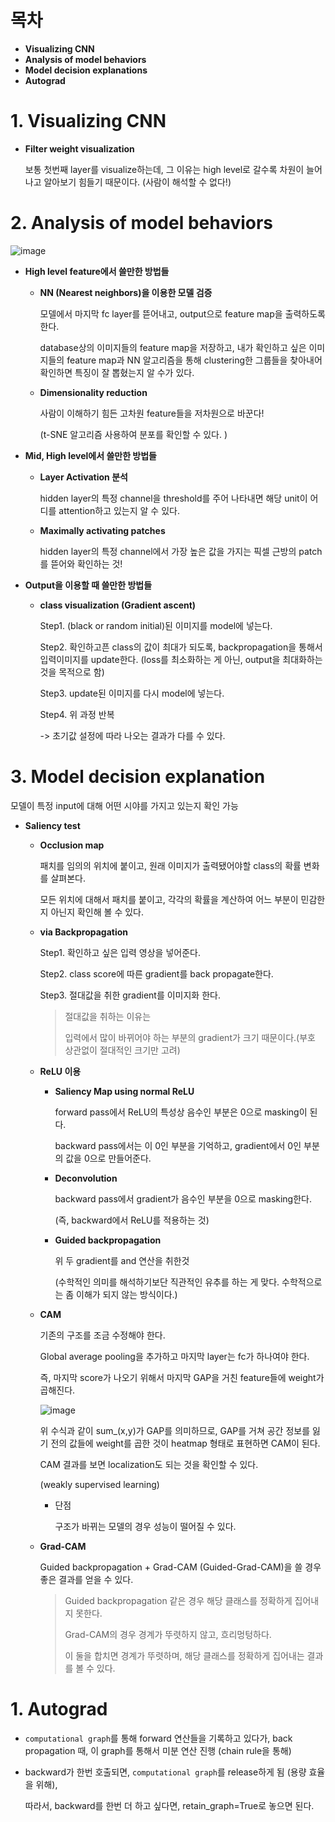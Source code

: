 # 목차

- **Visualizing CNN**
- **Analysis of model behaviors**
- **Model decision explanations**
- **Autograd**

# 1. Visualizing CNN

- **Filter weight visualization**

  보통 첫번째 layer를 visualize하는데, 그 이유는 high level로 갈수록 차원이 늘어나고 알아보기 힘들기 때문이다. (사람이 해석할 수 없다!)



# 2. Analysis of model behaviors

![image](https://user-images.githubusercontent.com/71866756/158170835-48af1cb0-723b-4fbb-92a5-f817e8877c87.png)

- **High level feature에서 쓸만한 방법들**

  - **NN (Nearest neighbors)을 이용한 모델 검증**

    모델에서 마지막 fc layer를 뜯어내고, output으로 feature map을 출력하도록 한다. 

    database상의 이미지들의 feature map을 저장하고, 내가 확인하고 싶은 이미지들의 feature map과 NN 알고리즘을 통해 clustering한 그룹들을 찾아내어 확인하면 특징이 잘 뽑혔는지 알 수가 있다. 

  - **Dimensionality reduction**

    사람이 이해하기 힘든 고차원 feature들을 저차원으로 바꾼다!

    (t-SNE 알고리즘 사용하여 분포를 확인할 수 있다. )

- **Mid, High level에서 쓸만한 방법들**

  - **Layer Activation 분석** 

    hidden layer의 특정 channel을 threshold를 주어 나타내면 해당 unit이 어디를 attention하고 있는지 알 수 있다. 

  - **Maximally activating patches**

    hidden layer의 특정 channel에서 가장 높은 값을 가지는 픽셀 근방의 patch를 뜯어와 확인하는 것!

- **Output을 이용할 때 쓸만한 방법들**

  - **class visualization (Gradient ascent)**

    Step1. (black or random initial)된 이미지를 model에 넣는다.

    Step2. 확인하고픈 class의 값이 최대가 되도록, backpropagation을 통해서 입력이미지를 update한다. (loss를 최소화하는 게 아닌, output을 최대화하는 것을 목적으로 함)

    Step3. update된 이미지를 다시 model에 넣는다. 

    Step4. 위 과정 반복

    -> 초기값 설정에 따라 나오는 결과가 다를 수 있다. 



# 3. Model decision explanation

모델이 특정 input에 대해 어떤 시야를 가지고 있는지 확인 가능

- **Saliency test**

  - **Occlusion map**

    패치를 임의의 위치에 붙이고, 원래 이미지가 출력됐어야할 class의 확률 변화를 살펴본다. 

    모든 위치에 대해서 패치를 붙이고, 각각의 확률을 계산하여 어느 부분이 민감한지 아닌지 확인해 볼 수 있다. 

  - **via Backpropagation**

    Step1. 확인하고 싶은 입력 영상을 넣어준다.

    Step2. class score에 따른 gradient를 back propagate한다. 

    Step3. 절대값을 취한 gradient를 이미지화 한다. 

    > 절대값을 취하는 이유는
    >
    > 입력에서 많이 바뀌어야 하는 부분의 gradient가 크기 때문이다.(부호 상관없이 절대적인 크기만 고려)

  - **ReLU 이용**

    - **Saliency Map using normal ReLU**

      forward pass에서 ReLU의 특성상 음수인 부분은 0으로 masking이 된다. 

      backward pass에서는 이 0인 부분을 기억하고, gradient에서 0인 부분의 값을 0으로 만들어준다. 

    - **Deconvolution**

      backward pass에서 gradient가 음수인 부분을 0으로 masking한다. 

      (즉, backward에서 ReLU를 적용하는 것)

    - **Guided backpropagation**

      위 두 gradient를 and 연산을 취한것

      (수학적인 의미를 해석하기보단 직관적인 유추를 하는 게 맞다. 수학적으로는 좀 이해가 되지 않는 방식이다.)

  - **CAM**

    기존의 구조를 조금 수정해야 한다. 

    Global average pooling을 추가하고 마지막 layer는 fc가 하나여야 한다.

    즉, 마지막 score가 나오기 위해서 마지막 GAP을 거친 feature들에 weight가 곱해진다. 

    ![image](https://user-images.githubusercontent.com/71866756/157659593-5f626e56-f00e-476f-9336-6f14a7cc4275.png)

    위 수식과 같이 sum_(x,y)가 GAP를 의미하므로, GAP를 거쳐 공간 정보를 잃기 전의 값들에 weight를 곱한 것이 heatmap 형태로 표현하면 CAM이 된다. 

    CAM 결과를 보면 localization도 되는 것을 확인할 수 있다.

    (weakly supervised learning)

    - 단점

      구조가 바뀌는 모델의 경우 성능이 떨어질 수 있다. 

  - **Grad-CAM**

    Guided backpropagation + Grad-CAM (Guided-Grad-CAM)을 쓸 경우 좋은 결과를 얻을 수 있다. 

    > Guided backpropagation 같은 경우 해당 클래스를 정확하게 집어내지 못한다. 
    >
    > Grad-CAM의 경우 경계가 뚜렷하지 않고, 흐리멍텅하다. 
    >
    > 이 둘을 합치면 경계가 뚜렷하며, 해당 클래스를 정확하게 집어내는 결과를  볼 수 있다. 



# 1. Autograd

- `computational graph`를 통해 forward 연산들을 기록하고 있다가, back propagation 때, 이 graph를 통해서 미분 연산 진행 (chain rule을 통해) 

- backward가 한번 호출되면, `computational graph`를 release하게 됨 (용량 효율을 위해), 

  따라서, backward를 한번 더 하고 싶다면, retain_graph=True로 놓으면 된다.  
